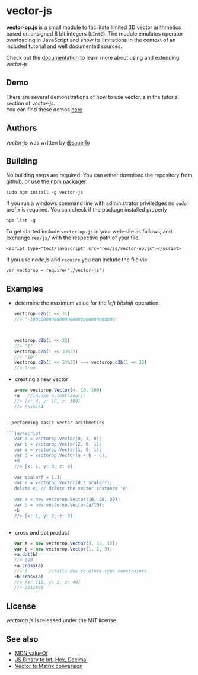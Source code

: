 vector-js
=========

**vector-op.js** is a small module to facilitate limited 3D vector arithmetics based on unsigned 8 bit integers (`UInt8`).
The module emulates operator overloading in JavaScript and show its limitations in the context of an included tutorial and well documented sources.  


Check out the [documentation](http://lsauer.github.com/vector-js/vector-op.html) to learn more about using and 
extending *vector-js*

## Demo

There are several demonstrations of how to use vector.js in the tutorial section of *vector-js*.  
You can find these demos [here](http://lsauer.github.com/vector-js/index.html#demo)

## Authors

*vector-js* was written by [@sauerlo](http://lsauer.com)

## Building

No building steps are required. You can either download the repository from github, or use the [npm packager](https://npmjs.org/ ""):

    sudo npm install -g vector-js
    
If you run a windows command line with administrator priviledges no `sudo` prefix is required.
You can check if the package installed properly
    
```npm list -g```

To get started include `vector-op.js` in your web-site as follows, and exchange `res/js/` with the respective path of your file.

    <script type="text/javascript" src="res/js/vector-op.js"></script>

If you use *node.js* and `require` you can include the file via:

    var vectorop = require('./vector-js')

## Examples

- determine the maximum value for the *left bitshift* operation:
 ```javascript
    vectorop.d2b(1 << 31)
    //> "-10000000000000000000000000000000"



    vectorop.d2b(1 << 32)
    //> "1"
    vectorop.d2b(1 << 33%32)
    //> "10"
    vectorop.d2b(1 << 33%32) === vectorop.d2b(1 << 33)
    //> true
```

- creating a new vector
 ```javascript
    a=new vectorop.Vector(4, 10, 100)
    +a   //invoke a.toString();
    //> [x: 4, y: 10, z: 100]
    //> 6556164


- performing basic vector arithmetics

 ```javascript
    var a = vectorop.Vector(0, 3, 0);
    var b = vectorop.Vector(2, 0, 1);
    var c = vectorop.Vector(1, 0, 1);
    var d = vectorop.Vector(a + b - c);
    +d
    //> [x: 1, y: 3, z: 0]
    
    var scalarf = 1.3;
    var e = vectorop.Vector(d * scalarf);
    delete e; // delete the vector instance 'e'
    
    var a = new vectorop.Vector(10, 20, 30);
    var b = new vectorop.Vector(a/10);
    +b
    //> [x: 1, y: 2, z: 3]
    
 ```

- cross and dot product

 ```javascript
    var a = new vectorop.Vector(3, 55, 12);
    var b = new vectorop.Vector(1, 2, 3);
    +a.dot(b)
    //> 149
    +a.cross(a)
    //> 0        //fails due to UInt8-type constraints
    +b.cross(a)
    //> [x: 115, y: 2, z: 49]
    //> 3211891
 ```


## License

*vectorop.js* is released under the MIT license.

## See also

 - [MDN valueOf](https://developer.mozilla.org/en-US/docs/JavaScript/Reference/Global_Objects/Object/valueOf "") 
 - [JS Binary to Int, Hex, Decimal](http://lsauer.com/2011/09/javascript-binary-to-int-hex-decimal.html "")
 - [Vector to Matrix conversion](https://gist.github.com/lsauer/1582813 "")
